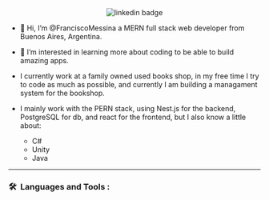 <div id='badges' align="center">
     <img src="https://img.shields.io/badge/LinkedIn-blue?logo=linkedin&logoColor=white&style=for-the-badge" alt="linkedin badge"/>
</div>

- 👋 Hi, I’m @FranciscoMessina
     a MERN full stack web developer from Buenos Aires, Argentina.
- 👀 I’m interested in learning more about coding to be able to build amazing apps.

- I currently work at a family owned used books shop, in my free time I try to code as much as possible, and currently I am building a managament system for the bookshop.

- I mainly work with the PERN stack, using Nest.js for the backend, PostgreSQL for db, and react for the frontend, but I also know a little about:
     - C#
     - Unity
     - Java
---
### 🛠 &nbsp;Languages and Tools :
